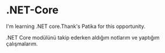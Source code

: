 # .NET-Core
I'm learning .NET core.Thank's Patika for this  opportunity.

.NET Core modülünü takip ederken aldığım notlarım ve yaptığım çalışmalarım.
